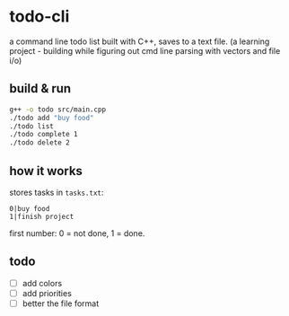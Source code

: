 # todo-cli

a command line todo list built with C++, saves to a text file.
(a learning project - building while figuring out cmd line parsing with vectors and file i/o)

## build & run
```bash
g++ -o todo src/main.cpp
./todo add "buy food"
./todo list
./todo complete 1
./todo delete 2
```

## how it works

stores tasks in `tasks.txt`:
```
0|buy food
1|finish project
```

first number: 0 = not done, 1 = done.

## todo

- [ ] add colors
- [ ] add priorities
- [ ] better the file format